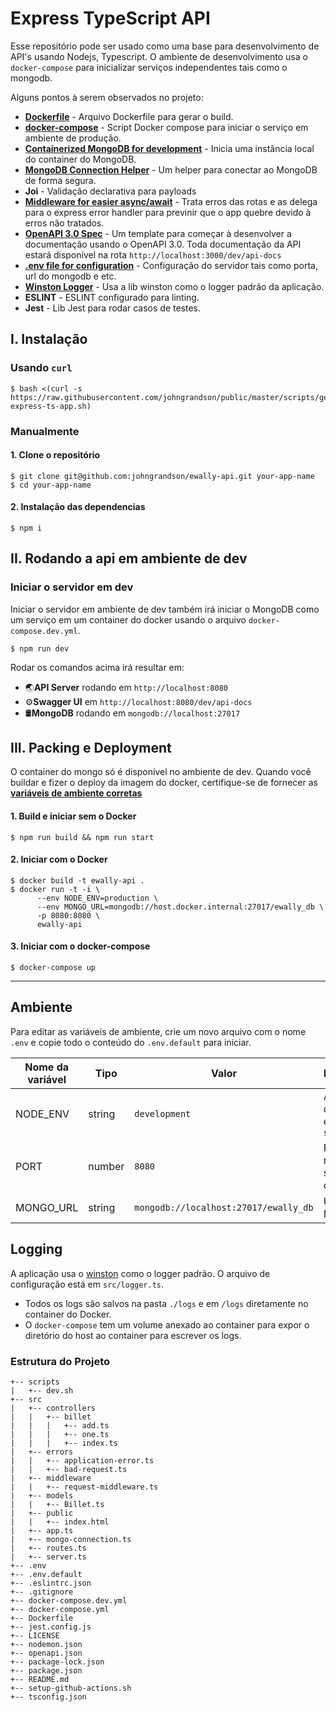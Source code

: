 
# Express TypeScript API
Esse repositório pode ser usado como uma base para desenvolvimento de API's usando Nodejs, Typescript. O ambiente de desenvolvimento usa o `docker-compose` para inicializar serviços independentes tais como o mongodb.

Alguns pontos à serem observados no projeto:
* **[Dockerfile](https://github.com/johngrandson/ewally-api/blob/master/Dockerfile)** - Arquivo Dockerfile para gerar o build.
* **[docker-compose](https://github.com/johngrandson/ewally-api/blob/master/docker-compose.yml)** - Script Docker compose para iniciar o serviço em ambiente de produção.
* **[Containerized MongoDB for development](#development)** - Inicia uma instância local do container do MongoDB.
* **[MongoDB Connection Helper](https://github.com/johngrandson/ewally-api/blob/master/src/mongo-connection.ts)** - Um helper para conectar ao MongoDB de forma segura.
* **Joi** - Validação declarativa para payloads
* **[Middleware for easier async/await](https://github.com/johngrandson/ewally-api/blob/master/src/middleware/request-middleware.ts)** - Trata erros das rotas e as delega para o express error handler para previnir que o app quebre devido à erros não tratados.
* **[OpenAPI 3.0 Spec](https://github.com/johngrandson/ewally-api/blob/master/openapi.json)** - Um template para começar à desenvolver a documentação usando o OpenAPI 3.0. Toda documentação da API estará disponível na rota `http://localhost:3000/dev/api-docs`
* **[.env file for configuration](#environment)** - Configuração do servidor tais como porta, url do mongodb e etc.
* **[Winston Logger](#logging)** - Usa a lib winston como o logger padrão da aplicação.
* **ESLINT** - ESLINT configurado para linting.
* **Jest** - Lib Jest para rodar casos de testes.

## I. Instalação

### Usando `curl`

```
$ bash <(curl -s https://raw.githubusercontent.com/johngrandson/public/master/scripts/generate-express-ts-app.sh)
```

### Manualmente

#### 1. Clone o repositório

```
$ git clone git@github.com:johngrandson/ewally-api.git your-app-name
$ cd your-app-name
```

#### 2. Instalação das dependencias

```
$ npm i
```

## II. Rodando a api em ambiente de dev

### Iniciar o servidor em dev
Iniciar o servidor em ambiente de dev também irá iniciar o MongoDB como um serviço em um container do docker usando o arquivo `docker-compose.dev.yml`.

```
$ npm run dev
```
Rodar os comandos acima irá resultar em:
* 🌏**API Server** rodando em `http://localhost:8080`
* ⚙️**Swagger UI** em `http://localhost:8080/dev/api-docs`
* 🛢️**MongoDB** rodando em `mongodb://localhost:27017`

## III. Packing e Deployment
O container do mongo só é disponível no ambiente de dev. Quando você buildar e fizer o deploy da imagem do docker, certifique-se de fornecer as **[variáveis de ambiente corretas](#ambiente)**

#### 1. Build e iniciar sem o Docker

```
$ npm run build && npm run start
```

#### 2. Iniciar com o Docker

```
$ docker build -t ewally-api .
$ docker run -t -i \
      --env NODE_ENV=production \
      --env MONGO_URL=mongodb://host.docker.internal:27017/ewally_db \
      -p 8080:8080 \
      ewally-api
```

#### 3. Iniciar com o docker-compose

```
$ docker-compose up
```

---

## Ambiente
Para editar as variáveis de ambiente, crie um novo arquivo com o nome `.env` e copie todo o conteúdo do `.env.default` para iniciar.

| Nome da variável  | Tipo  | Valor | Descrição  |
|---|---|---|---|
| NODE_ENV  | string  | `development` | Ambiente da API. ex: `staging`  |
|  PORT | number  | `8080` | Porta para rodar o servidor da API. |
|  MONGO_URL | string  | `mongodb://localhost:27017/ewally_db` | URL do MongoDB |

## Logging
A aplicação usa o [winston](https://github.com/winstonjs/winston) como o logger padrão. O arquivo de configuração está em `src/logger.ts`.
* Todos os logs são salvos na pasta `./logs` e em `/logs` diretamente no container do Docker.
* O `docker-compose` tem um volume anexado ao container para expor o diretório do host ao container para escrever os logs.

### Estrutura do Projeto

```
+-- scripts
|   +-- dev.sh
+-- src
|   +-- controllers
|   |   +-- billet
|   |   |   +-- add.ts
|   |   |   +-- one.ts
|   |   |   +-- index.ts
|   +-- errors
|   |   +-- application-error.ts
|   |   +-- bad-request.ts
|   +-- middleware
|   |   +-- request-middleware.ts
|   +-- models
|   |   +-- Billet.ts
|   +-- public
|   |   +-- index.html
|   +-- app.ts
|   +-- mongo-connection.ts
|   +-- routes.ts
|   +-- server.ts
+-- .env
+-- .env.default
+-- .eslintrc.json
+-- .gitignore
+-- docker-compose.dev.yml
+-- docker-compose.yml
+-- Dockerfile
+-- jest.config.js
+-- LICENSE
+-- nodemon.json
+-- openapi.json
+-- package-lock.json
+-- package.json
+-- README.md
+-- setup-github-actions.sh
+-- tsconfig.json
```
